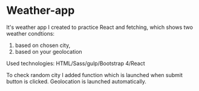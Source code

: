 # Weather-app

It's weather app I created to practice React and fetching, which shows two weather condtions:
1. based on chosen city,
2. based on your geolocation

Used technologies: HTML/Sass/gulp/Bootstrap 4/React

To check random city I added function which is launched when submit button is clicked. 
Geolocation is launched automatically.

